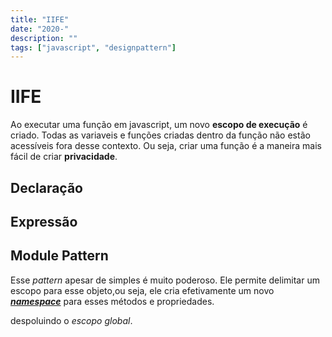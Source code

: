 ```yaml
---
title: "IIFE"
date: "2020-"
description: ""
tags: ["javascript", "designpattern"]
---
```


# IIFE #

Ao executar uma função em javascript, um novo **escopo de execução** é criado. Todas as variaveis e funções criadas dentro da função não estão acessíveis fora desse contexto. Ou seja, criar uma função é a maneira mais fácil de criar **privacidade**.

## Declaração ##

## Expressão ##

## Module Pattern ##

Esse *pattern* apesar de simples é muito poderoso. Ele permite delimitar um escopo para esse objeto,ou seja, ele cria efetivamente um novo [***namespace***](https://en.wikipedia.org/wiki/Namespace) para esses métodos e propriedades. 

despoluindo o *escopo global*.